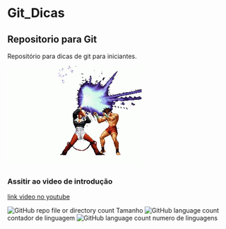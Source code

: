 # Git_Dicas
## Repositorio para Git
Repositório para dicas de git para iniciantes.

![iori sendo iorj](https://github.com/Leal2021/Git_Dicas/blob/main/iori.gif)

### Assitir ao video de introdução
[link video no youtube](https://www.youtube.com/watch?v=KdHfbvdRbPI&pp=ygUJdGtvZiBpb3Jp)

![GitHub repo file or directory count](https://img.shields.io/github/directory-file-count/Leal2021/Git_Dicas) Tamanho
![GitHub language count](https://img.shields.io/github/languages/count/Leal2021/Git_Dicas) contador de linguagem
![GitHub language count](https://img.shields.io/github/languages/count/Leal2021/Git_Dicas) numero de linguagens




